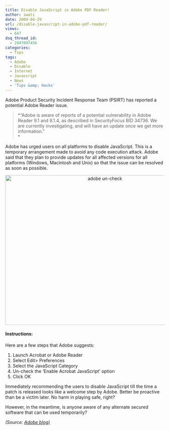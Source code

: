 ```yaml
---
title: Disable JavaScript in Adobe PDF Reader!
author: swati
date: 2009-04-29
url: /disable-javascript-in-adobe-pdf-reader/
views:
  - 647
dsq_thread_id:
  - 2947097456
categories:
  - Tips
tags:
  - Adobe
  - Disable
  - Internet
  - Javascript
  - News
  - 'Tips &amp; Hacks'
---
```

Adobe Product Security Incident Response Team (PSIRT) has reported a potential Adobe Reader issue.

> *“Adobe is aware of reports of a potential vulnerability in Adobe Reader 9.1 and 8.1.4, as described in SecurityFocus BID 34736. We are currently investigating, and will have an update once we get more information.”  
> *

Adobe has urged users on all platforms to disable JavaScript. This is a temporary arrangement made to avoid any code execution attack. Adobe said that they plan to provide updates for all affected versions for all platforms (Windows, Macintosh and Unix) so that the issue can be resolved as soon as possible.

<p style="text-align: center">
  <img class="size-large wp-image-6986 aligncenter" src="http://cdn.devilsworkshop.org/files/2009/04/picture1-1024x789.jpg" alt="adobe un-check" width="614" height="473" />
</p>

#### Instructions:

Here are a few steps that Adobe suggests:

  1. Launch Acrobat or Adobe Reader
  2. Select Edit> Preferences
  3. Select the JavaScript Category
  4. Un-check the ‘Enable Acrobat JavaScript’ option
  5. Click OK

Immediately recommending the users to disable JavaScript till the time a patch is released looks like a welcome step by Adobe. Better be proactive than be a victim later. No harm in playing safe, right?

However, in the meantime, is anyone aware of any alternate secured software that can be used temporarily?

*(Source: <a href="http://blogs.adobe.com/psirt/" onclick="_gaq.push(['_trackEvent', 'outbound-article', 'http://blogs.adobe.com/psirt/', 'Adobe blog)']);" >Adobe blog)</a>*

